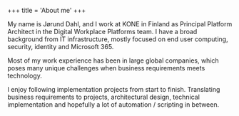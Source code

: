 +++
title = 'About me'
+++

My name is Jørund Dahl, and I work at KONE in Finland as Principal Platform Architect in the Digital Workplace Platforms team. I have a broad background from IT infrastructure, mostly focused on end user computing, security, identity and Microsoft 365.

Most of my work experience has been in large global companies, which poses many unique challenges when business requirements meets technology.

I enjoy following implementation projects from start to finish. Translating business requirements to projects, architectural design, technical implementation and hopefully a lot of automation / scripting in between.
